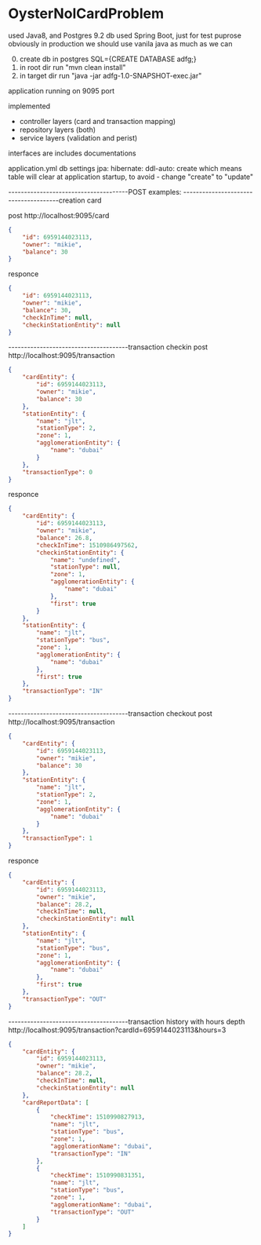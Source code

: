 # OysterNolCardProblem

used Java8, and Postgres 9.2 db
used Spring Boot, just for test puprose 
obviously in production we should use vanila java as much as we can

0) create db in postgres SQL={CREATE DATABASE adfg;}
1) in root dir run "mvn clean install"
2) in target dir run "java -jar adfg-1.0-SNAPSHOT-exec.jar"

application running on 9095 port 

implemented
 - controller layers (card and transaction mapping)
 - repository layers (both)
 - service layers (validation and perist)

interfaces are includes documentations

application.yml db settings jpa:
    hibernate:
      ddl-auto: create
which means table will clear at application startup, to avoid - change "create" to "update"

--------------------------------------POST examples:
--------------------------------------creation card 

post http://localhost:9095/card
```json
{
    "id": 6959144023113,
    "owner": "mikie",
    "balance": 30
}
```
responce
```json
{
    "id": 6959144023113,
    "owner": "mikie",
    "balance": 30,
    "checkInTime": null,
    "checkinStationEntity": null
}
```
--------------------------------------transaction checkin
post http://localhost:9095/transaction
```json
{
    "cardEntity": {
        "id": 6959144023113,
        "owner": "mikie",
        "balance": 30
    },
    "stationEntity": {
        "name": "jlt",
        "stationType": 2,
        "zone": 1,
        "agglomerationEntity": {
            "name": "dubai"
        }
    },
    "transactionType": 0
}
```
responce
```json
{
    "cardEntity": {
        "id": 6959144023113,
        "owner": "mikie",
        "balance": 26.8,
        "checkInTime": 1510986497562,
        "checkinStationEntity": {
            "name": "undefined",
            "stationType": null,
            "zone": 1,
            "agglomerationEntity": {
                "name": "dubai"
            },
            "first": true
        }
    },
    "stationEntity": {
        "name": "jlt",
        "stationType": "bus",
        "zone": 1,
        "agglomerationEntity": {
            "name": "dubai"
        },
        "first": true
    },
    "transactionType": "IN"
}
```
--------------------------------------transaction checkout
post http://localhost:9095/transaction
```json
{
    "cardEntity": {
        "id": 6959144023113,
        "owner": "mikie",
        "balance": 30
    },
    "stationEntity": {
        "name": "jlt",
        "stationType": 2,
        "zone": 1,
        "agglomerationEntity": {
            "name": "dubai"
        }
    },
    "transactionType": 1
}
```
responce
```json
{
    "cardEntity": {
        "id": 6959144023113,
        "owner": "mikie",
        "balance": 28.2,
        "checkInTime": null,
        "checkinStationEntity": null
    },
    "stationEntity": {
        "name": "jlt",
        "stationType": "bus",
        "zone": 1,
        "agglomerationEntity": {
            "name": "dubai"
        },
        "first": true
    },
    "transactionType": "OUT"
}
```
--------------------------------------transaction history with hours depth
http://localhost:9095/transaction?cardId=6959144023113&hours=3
```json
{
    "cardEntity": {
        "id": 6959144023113,
        "owner": "mikie",
        "balance": 28.2,
        "checkInTime": null,
        "checkinStationEntity": null
    },
    "cardReportData": [
        {
            "checkTime": 1510990827913,
            "name": "jlt",
            "stationType": "bus",
            "zone": 1,
            "agglomerationName": "dubai",
            "transactionType": "IN"
        },
        {
            "checkTime": 1510990831351,
            "name": "jlt",
            "stationType": "bus",
            "zone": 1,
            "agglomerationName": "dubai",
            "transactionType": "OUT"
        }
    ]
}
```